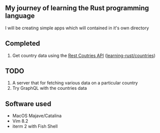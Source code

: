 ## My journey of learning the Rust programming language
I will be creating simple apps which will contained in it's own directory

## Completed
1. Get country data using the [Rest Coutries API](https://restcountries.eu/) ([learning-rust/countries](https://github.com/mahanthathreyee/learning-rust/tree/master/countries))

## TODO
1. A server that for fetching various data on a particular country 
2. Try GraphQL with the countries data

## Software used
* MacOS Majave/Catalina
* Vim 8.2
* iterm 2 with Fish Shell
